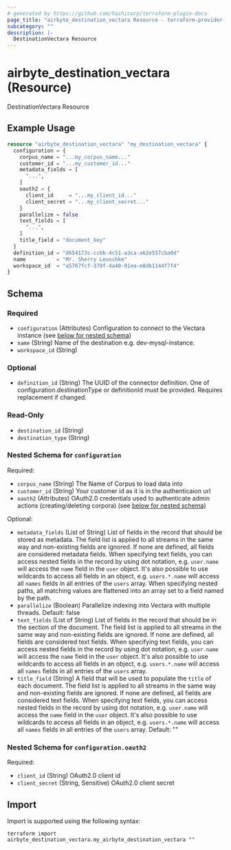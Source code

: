 ```yaml
---
# generated by https://github.com/hashicorp/terraform-plugin-docs
page_title: "airbyte_destination_vectara Resource - terraform-provider-airbyte"
subcategory: ""
description: |-
  DestinationVectara Resource
---
```


# airbyte_destination_vectara (Resource)

DestinationVectara Resource

## Example Usage

```terraform
resource "airbyte_destination_vectara" "my_destination_vectara" {
  configuration = {
    corpus_name = "...my_corpus_name..."
    customer_id = "...my_customer_id..."
    metadata_fields = [
      "...",
    ]
    oauth2 = {
      client_id     = "...my_client_id..."
      client_secret = "...my_client_secret..."
    }
    parallelize = false
    text_fields = [
      "...",
    ]
    title_field = "document_key"
  }
  definition_id = "d654173c-ccbb-4c51-a3ca-a62e557cba0d"
  name          = "Mr. Sherry Leuschke"
  workspace_id  = "a5767fcf-379f-4a40-91ea-e8db1144f7f4"
}
```

<!-- schema generated by tfplugindocs -->
## Schema

### Required

- `configuration` (Attributes) Configuration to connect to the Vectara instance (see [below for nested schema](#nestedatt--configuration))
- `name` (String) Name of the destination e.g. dev-mysql-instance.
- `workspace_id` (String)

### Optional

- `definition_id` (String) The UUID of the connector definition. One of configuration.destinationType or definitionId must be provided. Requires replacement if changed.

### Read-Only

- `destination_id` (String)
- `destination_type` (String)

<a id="nestedatt--configuration"></a>
### Nested Schema for `configuration`

Required:

- `corpus_name` (String) The Name of Corpus to load data into
- `customer_id` (String) Your customer id as it is in the authenticaion url
- `oauth2` (Attributes) OAuth2.0 credentials used to authenticate admin actions (creating/deleting corpora) (see [below for nested schema](#nestedatt--configuration--oauth2))

Optional:

- `metadata_fields` (List of String) List of fields in the record that should be stored as metadata. The field list is applied to all streams in the same way and non-existing fields are ignored. If none are defined, all fields are considered metadata fields. When specifying text fields, you can access nested fields in the record by using dot notation, e.g. `user.name` will access the `name` field in the `user` object. It's also possible to use wildcards to access all fields in an object, e.g. `users.*.name` will access all `names` fields in all entries of the `users` array. When specifying nested paths, all matching values are flattened into an array set to a field named by the path.
- `parallelize` (Boolean) Parallelize indexing into Vectara with multiple threads. Default: false
- `text_fields` (List of String) List of fields in the record that should be in the section of the document. The field list is applied to all streams in the same way and non-existing fields are ignored. If none are defined, all fields are considered text fields. When specifying text fields, you can access nested fields in the record by using dot notation, e.g. `user.name` will access the `name` field in the `user` object. It's also possible to use wildcards to access all fields in an object, e.g. `users.*.name` will access all `names` fields in all entries of the `users` array.
- `title_field` (String) A field that will be used to populate the `title` of each document. The field list is applied to all streams in the same way and non-existing fields are ignored. If none are defined, all fields are considered text fields. When specifying text fields, you can access nested fields in the record by using dot notation, e.g. `user.name` will access the `name` field in the `user` object. It's also possible to use wildcards to access all fields in an object, e.g. `users.*.name` will access all `names` fields in all entries of the `users` array. Default: ""

<a id="nestedatt--configuration--oauth2"></a>
### Nested Schema for `configuration.oauth2`

Required:

- `client_id` (String) OAuth2.0 client id
- `client_secret` (String, Sensitive) OAuth2.0 client secret

## Import

Import is supported using the following syntax:

```shell
terraform import airbyte_destination_vectara.my_airbyte_destination_vectara ""
```
